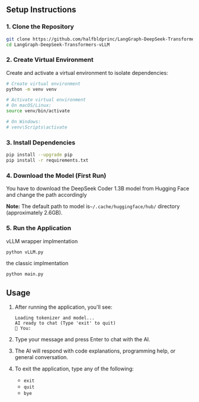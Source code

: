 
## Setup Instructions

### 1. Clone the Repository

```bash
git clone https://github.com/halfbldprinc/LangGraph-DeepSeek-Transformers-vLLM.git
cd LangGraph-DeepSeek-Transformers-vLLM
```

### 2. Create Virtual Environment

Create and activate a virtual environment to isolate dependencies:

```bash
# Create virtual environment
python -m venv venv

# Activate virtual environment
# On macOS/Linux:
source venv/bin/activate

# On Windows:
# venv\Scripts\activate
```

### 3. Install Dependencies

```bash
pip install --upgrade pip
pip install -r requirements.txt
```

### 4. Download the Model (First Run)

You have to download the DeepSeek Coder 1.3B model from Hugging Face and change the path accordingly

**Note:** The default path to model is`~/.cache/huggingface/hub/` directory (approximately 2.6GB).

### 5. Run the Application
 
vLLM wrapper implmentation 

```bash
python vLLM.py
```

the classic implmentation

```bash
python main.py
```

## Usage

1. After running the application, you'll see:
   ```
   Loading tokenizer and model...
   AI ready to chat (Type 'exit' to quit)
   👤 You: 
   ```

2. Type your message and press Enter to chat with the AI.

3. The AI will respond with code explanations, programming help, or general conversation.

4. To exit the application, type any of the following:
   - `exit`
   - `quit` 
   - `bye`

